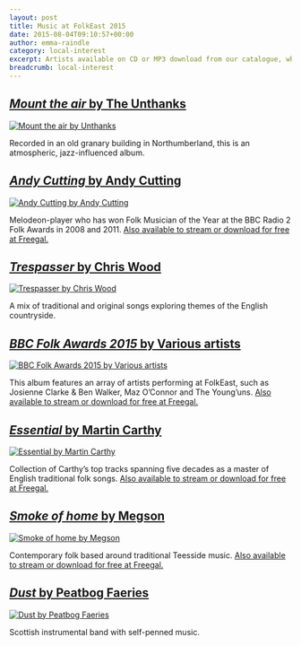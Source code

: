 ```yaml
---
layout: post
title: Music at FolkEast 2015
date: 2015-08-04T09:10:57+00:00
author: emma-raindle
category: local-interest
excerpt: Artists available on CD or MP3 download from our catalogue, who will appear at FolkEast (held at Glemham Hall, Suffolk on 21-23 August).
breadcrumb: local-interest
---
```

## [<cite>Mount the air</cite> by The Unthanks](https://suffolk.spydus.co.uk/cgi-bin/spydus.exe/ENQ/OPAC/BIBENQ/5376543?QRY=CTIBIB%3C%20IRN(46866785)&QRYTEXT=Mount%20the%20air%20%5Bsound%20recording%5D)

[![Mount the air by Unthanks](http://suffolklibraries.co.uk/wp-content/uploads/2015/06/mounttheair.jpg)](https://suffolk.spydus.co.uk/cgi-bin/spydus.exe/ENQ/OPAC/BIBENQ/5376543?QRY=CTIBIB%3C%20IRN(46866785)&QRYTEXT=Mount%20the%20air%20%5Bsound%20recording%5D)

Recorded in an old granary building in Northumberland, this is an atmospheric, jazz-influenced album.

## [<cite>Andy Cutting</cite> by Andy Cutting](https://suffolk.spydus.co.uk/cgi-bin/spydus.exe/ENQ/OPAC/BIBENQ/5377078?QRY=CTIBIB%3C%20IRN(5523271)&QRYTEXT=Andy%20Cutting)

[![Andy Cutting by Andy Cutting](http://suffolklibraries.co.uk/wp-content/uploads/2015/07/andycutting.png)](https://suffolk.spydus.co.uk/cgi-bin/spydus.exe/ENQ/OPAC/BIBENQ/5377078?QRY=CTIBIB%3C%20IRN(5523271)&QRYTEXT=Andy%20Cutting)

Melodeon-player who has won Folk Musician of the Year at the BBC Radio 2 Folk Awards in 2008 and 2011. [Also available to stream or download for free at Freegal.](http://suffolklibraries.freegalmusic.com/artists/view/QW5keSBDdXR0aW5n/330866/aW9kYQ==)

## [<cite>Trespasser</cite> by Chris Wood](https://suffolk.spydus.co.uk/cgi-bin/spydus.exe/ENQ/OPAC/BIBENQ/5377517?QRY=CTIBIB%3C%20IRN(312748)&QRYTEXT=Trespasser)

[![Trespasser by Chris Wood](http://suffolklibraries.co.uk/wp-content/uploads/2015/07/trespasser.jpg)](https://suffolk.spydus.co.uk/cgi-bin/spydus.exe/ENQ/OPAC/BIBENQ/5377517?QRY=CTIBIB%3C%20IRN(312748)&QRYTEXT=Trespasser)

A mix of traditional and original songs exploring themes of the English countryside.

## [<cite>BBC Folk Awards 2015</cite> by Various artists](https://suffolk.spydus.co.uk/cgi-bin/spydus.exe/ENQ/OPAC/BIBENQ/5374144?QRY=CTIBIB%3C%20IRN(50448644)&QRYTEXT=BBC%20folk%20awards%202015%20%5Bsound%20recording%5D)

[![BBC Folk Awards 2015 by Various artists](http://suffolklibraries.co.uk/wp-content/uploads/2015/07/folkawards15.png)](https://suffolk.spydus.co.uk/cgi-bin/spydus.exe/ENQ/OPAC/BIBENQ/5374144?QRY=CTIBIB%3C%20IRN(50448644)&QRYTEXT=BBC%20folk%20awards%202015%20%5Bsound%20recording%5D)

This album features an array of artists performing at FolkEast, such as Josienne Clarke & Ben Walker, Maz O’Connor and The Young’uns. [Also available to stream or download for free at Freegal.](http://suffolklibraries.freegalmusic.com/artists/view/VmFyaW91cyBBcnRpc3Rz/5052442007128/aW9kYQ==)

## [<cite>Essential</cite> by Martin Carthy](https://suffolk.spydus.co.uk/cgi-bin/spydus.exe/ENQ/OPAC/BIBENQ/5378319?QRY=CTIBIB%3C%20IRN(1822992)&QRYTEXT=Essential)

[![Essential by Martin Carthy](http://suffolklibraries.co.uk/wp-content/uploads/2015/07/essentialcarthy.png)](https://suffolk.spydus.co.uk/cgi-bin/spydus.exe/ENQ/OPAC/BIBENQ/5378319?QRY=CTIBIB%3C%20IRN(1822992)&QRYTEXT=Essential)

Collection of Carthy&#8217;s top tracks spanning five decades as a master of English traditional folk songs. [Also available to stream or download for free at Freegal.](http://suffolklibraries.freegalmusic.com/artists/view/TWFydGluIENhcnRoeQ==/365800/aW9kYQ==)

## [<cite>Smoke of home</cite> by Megson](https://suffolk.spydus.co.uk/cgi-bin/spydus.exe/ENQ/OPAC/BIBENQ/5369371?QRY=CTIBIB%3C%20IRN(1884962)&QRYTEXT=Smoke%20of%20home)

[![Smoke of home by Megson](http://suffolklibraries.co.uk/wp-content/uploads/2015/07/smokeforhome.png)](https://suffolk.spydus.co.uk/cgi-bin/spydus.exe/ENQ/OPAC/BIBENQ/5369371?QRY=CTIBIB%3C%20IRN(1884962)&QRYTEXT=Smoke%20of%20home)

Contemporary folk based around traditional Teesside music. [Also available to stream or download for free at Freegal.](http://suffolklibraries.freegalmusic.com/artists/view/TWVnc29u/184722/aW9kYQ==)

## [<cite>Dust</cite> by Peatbog Faeries](https://suffolk.spydus.co.uk/cgi-bin/spydus.exe/ENQ/OPAC/BIBENQ/5378898?QRY=CTIBIB%3C%20IRN(305738)&QRYTEXT=Dust)

[![Dust by Peatbog Faeries](http://suffolklibraries.co.uk/wp-content/uploads/2015/07/peatbogdust.jpg)](https://suffolk.spydus.co.uk/cgi-bin/spydus.exe/ENQ/OPAC/BIBENQ/5378898?QRY=CTIBIB%3C%20IRN(305738)&QRYTEXT=Dust)

Scottish instrumental band with self-penned music.
